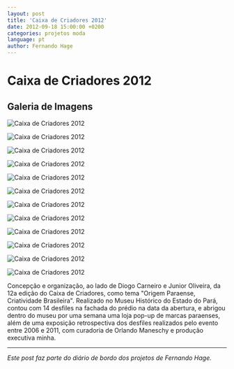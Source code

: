 ```yaml
---
layout: post
title: 'Caixa de Criadores 2012'
date: 2012-09-18 15:00:00 +0200
categories: projetos moda
language: pt
author: Fernando Hage
---
```


# Caixa de Criadores 2012

## Galeria de Imagens

![Caixa de Criadores 2012](/assets/images/caixa-de-criadores-2012-01.jpg)

![Caixa de Criadores 2012](/assets/images/caixa-de-criadores-2012-02.jpg)

![Caixa de Criadores 2012](/assets/images/caixa-de-criadores-2012-03.jpg)

![Caixa de Criadores 2012](/assets/images/caixa-de-criadores-2012-04.jpg)

![Caixa de Criadores 2012](/assets/images/caixa-de-criadores-2012-05.png)

![Caixa de Criadores 2012](/assets/images/caixa-de-criadores-2012-06.jpg)

![Caixa de Criadores 2012](/assets/images/caixa-de-criadores-2012-07.jpg)

![Caixa de Criadores 2012](/assets/images/caixa-de-criadores-2012-08.jpg)

![Caixa de Criadores 2012](/assets/images/caixa-de-criadores-2012-09.jpg)

![Caixa de Criadores 2012](/assets/images/caixa-de-criadores-2012-10.jpg)

![Caixa de Criadores 2012](/assets/images/caixa-de-criadores-2012-11.png)

![Caixa de Criadores 2012](/assets/images/caixa-de-criadores-2012-12.png)

Concepção e organização, ao lado de Diogo Carneiro e Junior Oliveira, da 12a edição do Caixa de Criadores, como tema "Origem Paraense, Criatividade Brasileira". Realizado no Museu Histórico do Estado do Pará, contou com 14 desfiles na fachada do prédio na data da abertura, e abrigou dentro do museu por uma semana uma loja pop-up de marcas paraenses, além de uma exposição retrospectiva dos desfiles realizados pelo evento entre 2006 e 2011, com curadoria de Orlando Maneschy e produção executiva minha.

---

*Este post faz parte do diário de bordo dos projetos de Fernando Hage.*